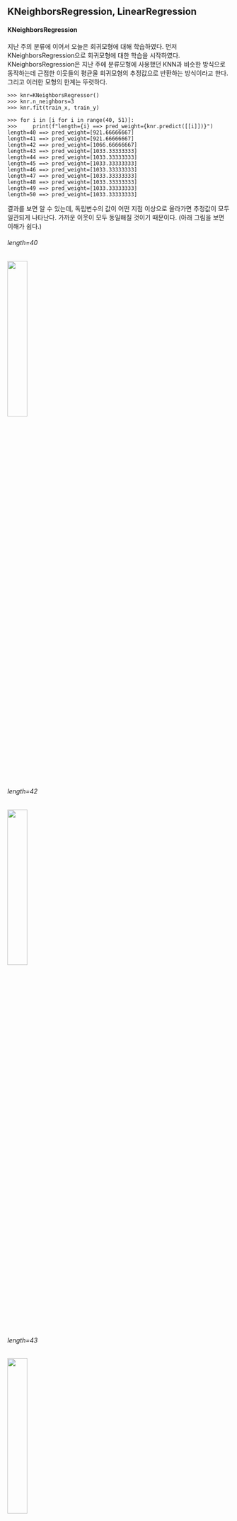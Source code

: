 ## KNeighborsRegression, LinearRegression

#### KNeighborsRegression

지난 주의 분류에 이어서 오늘은 회귀모형에 대해 학습하였다. 먼저 KNeighborsRegression으로 회귀모형에 대한 학습을 시작하였다. KNeighborsRegression은 지난 주에 분류모형에 사용했던 KNN과 비슷한 방식으로 동작하는데 근접한 이웃들의 평균울 회귀모형의 추정값으로 반환하는 방식이라고 한다. 그리고 이러한 모형의 한계는 뚜렷하다.

```
>>> knr=KNeighborsRegressor()
>>> knr.n_neighbors=3
>>> knr.fit(train_x, train_y)

>>> for i in [i for i in range(40, 51)]:
>>>     print(f"length={i} ==> pred_weight={knr.predict([[i]])}")
length=40 ==> pred_weight=[921.66666667]
length=41 ==> pred_weight=[921.66666667]
length=42 ==> pred_weight=[1066.66666667]
length=43 ==> pred_weight=[1033.33333333]
length=44 ==> pred_weight=[1033.33333333]
length=45 ==> pred_weight=[1033.33333333]
length=46 ==> pred_weight=[1033.33333333]
length=47 ==> pred_weight=[1033.33333333]
length=48 ==> pred_weight=[1033.33333333]
length=49 ==> pred_weight=[1033.33333333]
length=50 ==> pred_weight=[1033.33333333]
```
결과를 보면 알 수 있는데, 독립변수의 값이 어떤 지점 이상으로 올라가면 추정값이 모두 일관되게 나타난다. 가까운 이웃이 모두 동일해질 것이기 때문이다. (아래 그림을 보면 이해가 쉽다.)

###### length=40
<img src="https://github.com/user-attachments/assets/2e9c56a3-0de7-4c4d-a54e-748a82cc782b" width="30%" />

###### length=42
<img src="https://github.com/user-attachments/assets/c905e2d2-872b-4ebc-831f-31b73c37b16f" width="30%" />

###### length=43
<img src="https://github.com/user-attachments/assets/af5513a1-0886-4a4d-8cb5-317291a5ea68" width="30%" />

###### length=45
<img src="https://github.com/user-attachments/assets/9f331b89-0ea6-49a4-acd5-c76ab19c9f82" width="30%" />

###### length=50
<img src="https://github.com/user-attachments/assets/b97c16c6-6ab4-4919-aaee-95687924b9ff" width="30%" />

정리하자면, KNeighborsRegression은 어떠한 범위 내에서는 추정을 곧잘 하지만, 그 범위를 벗어나면 추정을 제대로 하지 못한다.

#### LinearRegression

여기서 우리가 사용할 수 있는 것이 LinearRegression이다. 회귀분석은 통계학에서도 중요하게 다뤄지는 분석방법 중 하나인데, 아주 간단하게 말해서 데이터를 가장 잘 설명하는 하나의 직선의 방정식을 찾는 것이다. 사용하는 법도 아주 간단한데, 모형을 불러오고 독립변수와 종속변수를 fit() 함수에 넣어주면 끝이다.

```python
from sklearn.linear_model import LinearRegression

lr=LinearRegression()
lr.fit(fish_length.reshape(-1,1), fish_weight)          # 한 가지 중요한 것은 독립변수가 2차원 배열이어야 한다.

lr.predict([[50]])        # array([1241.83860323])
```
위 KNR 모델에서는 길이가 43을 넘는 경우 모두 1033.33..으로 예측했지만 선형회귀 모형은 길이가 50인 경우에도 알맞은 추정값을 반환한다.

이를 그래프로 나타내보면 아래와 같다.

<img src="https://github.com/user-attachments/assets/252a016a-d349-4684-935d-09ed0691b98b" width="30%" />

그래프를 보면 2가지 마음에 걸리는 부분이 있다.
1. 길이의 값이 작은 경우에 대해서 무게의 오차가 커보인다.
2. 길이의 값에 따라 무게의 추정값은 작아지다가 음수가 되어버리기도 한다.

이를 해결하기 위해 회귀모형을 2차식으로 만들어 볼 수 있다.

```python
lr = LinearRegression()

train_poly = np.column_stack((train_x**2,train_x))
lr.fit(train_poly, train_y)
lr.predict([[50**2,50]])
```
그래프로 나타내면 아래와 같다.

<img src="https://github.com/user-attachments/assets/8605784b-79e4-46d3-b2cc-363133f2cf51" width="30%" />

다만, 이 모형도 문제가 있는 것은 ① 길이에 따라 무게가 음수가 되는 부분이 아직 조금 남아있다는 것 ② 그리고 2차 모형의 특성상 길이에 따라 무게의 추정값이 기하급수적으로 크게 추정된다는 것이다.

#### LinearRegression - KNeighborClassifier 연결하기

마지막으로 LinearRegression를 다시 FastAPI로 만들어서 지난 주에 만들었던 KNeighborClassifier FastAPI와 연결하였다. 앞단에 LinearRegression를 두고 길이만 입력하여 보내면 무게를 추정하여 길이와 무게값을 KNeighborClassifier로 다시 넘겨준다. 그러면 길이 입력만으로 물고기가 도미인지 빙어인지 예측할 수 있게 된다는 아이디어이다.

먼저 빙어와 도미에 대해 회귀 모형을 다시 생성해야 했다. (위에서 실습한 데이터는 또 다른 물고기이다.) 
###### 1차 회귀모형 (score : 0.922)
<img src="https://github.com/user-attachments/assets/882b3fa4-92d0-4aee-94a4-a0236572cbc2" width="30%" />
###### 2차 회귀모형 (score : 0.967)
<img src="https://github.com/user-attachments/assets/1dd878df-22c8-4f75-bcc2-a3413db19d3e" width="30%" />
###### 3차 회귀모형 (score : 0.969)
<img src="https://github.com/user-attachments/assets/88a21986-f047-4000-a5bf-602f269afe6f" width="30%" />

보면 알 수 있는데, 2차 회귀모형이 가장 적합한 모형으로 보인다. 이는 score를 봐도 알 수 있는데 1차 모형과 2차 모형은 2차 모형이 확실히 우세한 반면, 2차 모형과 3차 모형은 미미한 차이이다. 2차 모형 계산량과 3차 모형 계산량을 비교할 때 약간의 오차를 감수하더라도 2차 모형을 선택하는 것이 성능에 도움이 된다. 

그 후는 KNN 때와 동일하게 pkl파일을 만들고 FastAPI로 만들면 된다.

마지막으로 두 FastAPI를 모두 호출할 수 있는 함수를 만들었다.
```python
def pred():
    l = input("🐳 물고기의 길이를 입력해주세요 : ")

    resp = reqs.get(f"http://localhost:8001/fish?length={l}").text
    w=eval(resp)["prediction"]

    resp = reqs.get(f"http://localhost:8002/fish_std?length={l}&weight={w}&nneighbor=5").text
    pred=eval(resp)["prediction"]

    print(f"\n🐳 입력한 물고기의 길이는 {l}입니다.")
    if float(w)<0:
        print(f"🐳 물고기의 무게는 너무 작아 예측이 어렵습니다.")
    else:
        print(f"🐳 물고기의 무게는 {w}로 예측됩니다.")
    print(f"🐳 물고기의 종류는 {pred}로 예측됩니다.\n")
```
이를 구현하기 위해 2번의 request를 사용하였다. 한 가지 문제가 있었는데, 길이가 작아지는 경우 음수로 무게를 추정한다는 것이다. 그래서 무게가 음수로 추정되는 경우 예측하지 못한다는 문구로 대체하였다.

### 정리

기계학습에 대해 조금은 배웠었는데 KNeighborsRegression가 있다는 것을 처음 알았다. 중요도가 떨어져서 가르쳐주지 않았다고 생각했고, 각자 상황에 맞는 방법이 있다고 생각했다. KNN은 분류에 적합한 알고리즘이고 값의 추정에 대해서는 당연히 회귀모형이 더 좋은 모델이라고 생각했다. 그런데 마지막에 길이에 따라 무게가 음수로 추정되는 문제는 KNR을 사용하면 해결될 수 있는 문제이다. 그렇게 생각해보면 언제나 좋은 모델은 역시 존재하지 않는 것이고, 상황에 맞게 도구를 선택하는 것이 중요한 것 같다. ① 범위 내에서는 KNR-범위 밖에서는 LR 또는 ② 길이가 특정 범위 이하에 대해 KNR-그 이상에서는 LR과 같이..
